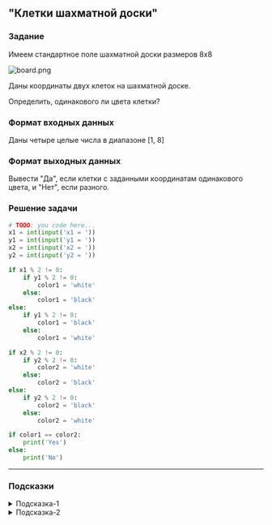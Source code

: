 ## "Клетки шахматной доски"

### Задание

Имеем стандартное поле шахматной доски размеров 8x8

![board.png](img/board.png)

Даны координаты двух клеток на шахматной доске.

Определить, одинакового ли цвета клетки?

### Формат входных данных

Даны четыре целые числа в диапазоне [1, 8]

### Формат выходных данных

Вывести "Да", если клетки с заданными координатам одинакового цвета, и "Нет", если разного.

### Решение задачи

```python
# TODO: you code here...
x1 = int(input('x1 = '))
y1 = int(input('y1 = '))
x2 = int(input('x2 = '))
y2 = int(input('y2 = '))

if x1 % 2 != 0:
    if y1 % 2 != 0:
        color1 = 'white'
    else:
        color1 = 'black'
else:
    if y1 % 2 != 0:
        color1 = 'black'
    else:
        color1 = 'white'

if x2 % 2 != 0:
    if y2 % 2 != 0:
        color2 = 'white'
    else:
        color2 = 'black'
else:
    if y2 % 2 != 0:
        color2 = 'black'
    else:
        color2 = 'white'

if color1 == color2:
    print('Yes')
else:
    print('No')
```

---

### Подсказки

<details>
<summary>Подсказка-1</summary>
Условие для проверки четности числа:

```python
n % 2 == 0
```

</details>

<details>
<summary>Подсказка-2</summary>
Сумма двух нечетных чисел, всегда четная.
</details>
